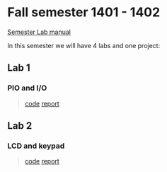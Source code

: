# Fall semester 1401 - 1402

[Semester Lab manual](LAB-manual.pdf)

In this semester we will have 4 labs and one project:

## Lab 1

### PIO and I/O

> [code](./LAB%201/ard_code.ino)
> [report](./LAB%201/report.pdf)

## Lab 2

### LCD and keypad

> [code](./LAB%202/calculator_1.ino)
> [report](./LAB%202/report.pdf)
